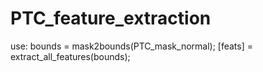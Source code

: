 # PTC_feature_extraction

use: 
bounds = mask2bounds(PTC_mask_normal);
[feats] = extract_all_features(bounds);

